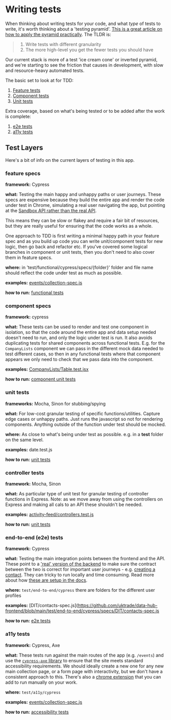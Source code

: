 # Writing tests

When thinking about writing tests for your code, and what *type* of tests to write, it's worth thinking about a 'testing pyramid'. [This is a great article on how to apply the pyramid practically](https://martinfowler.com/articles/practical-test-pyramid.html). The TLDR is:

> 1. Write tests with different granularity
> 1. The more high-level you get the fewer tests you should have

Our current stack is more of a test 'ice cream cone' or inverted pyramid, and we're starting to see the friction that causes in development, with slow and resource-heavy automated tests.

The basic set to look at for TDD:
1. [Feature tests](#feature-specs)
1. [Component tests](#component-specs)
1. [Unit tests](#unit-tests)

Extra coverage, based on what's being tested or to be added after the work is complete:
1. [e2e tests](#end-to-end-e2e-tests)
1. [a11y tests](#a11y-tests)

## Test Layers 

Here's a bit of info on the current layers of testing in this app. 
 
### feature specs 

**framework:** Cypress

**what:** Testing the main happy and unhappy paths or user journeys. These specs are expensive because they build the entire app and render the code under test in Chrome, simulating a real user navigating the app, but pointing at the [Sandbox API rather than the real API](https://github.com/uktrade/data-hub-frontend/blob/main/docs/Running%20tests.md#sandbox). 

This means they can be slow or flakey and require a fair bit of resources, but they are really useful for ensuring that the code works as a whole. 

One approach to TDD is first writing a minimal happy path in your feature spec and as you build up code you can write unit/component tests for new logic, then go back and refactor etc. If you've covered some logical branches in component or unit tests, then you don't need to also cover them in feature specs. 

**where:** in 'test/functional/cypress/specs/{folder}' folder and file name should reflect the code under test as much as possible.

**examples:** [events/collection-spec.js](https://github.com/uktrade/data-hub-frontend/blob/main/test/functional/cypress/specs/events/collection-spec.js)

**how to run:** [functional tests](https://github.com/uktrade/data-hub-frontend/blob/main/docs/Running%20tests.md#functional-tests)

### component specs

**framework:** cypress

**what:** These tests can be used to render and test one component in isolation, so that the code around the entire app and data setup needed doesn't need to run, and only the logic under test is run. It also avoids duplicating tests for shared components across functional tests. E.g. for the `CompanyLists` component we can pass in the different mock data needed to test different cases, so then in any functional tests where that component appears we only need to check that we pass data into the component.

**examples:** [CompanyLists/Table.test.jsx](https://github.com/uktrade/data-hub-frontend/blob/main/test/component/cypress/specs/CompanyLists/Table.test.jsx) 

**how to run:** [component unit tests](https://github.com/uktrade/data-hub-frontend/blob/main/docs/Running%20tests.md#component-unit-tests)

### unit tests

**frameworks:** Mocha, Sinon for stubbing/spying

**what:** For low-cost granular testing of specific functions/utilities. Capture edge cases or unhappy paths. Just runs the javascript so not for rendering components. Anything outside of the function under test should be mocked. 

**where:** As close to what's being under test as possible. e.g. in a __test__ folder on the same level. 

**examples:** date.test.js

**how to run:** [unit tests](https://github.com/uktrade/data-hub-frontend/blob/main/docs/Running%20tests.md#unit-tests)

### controller tests

**framework:** Mocha, Sinon

**what:** As particular type of unit test for granular testing of controller functions in Express. Note: as we move away from using the controllers on Express and making all cals to an API these shouldn't be needed.

**examples:** [activity-feed/controllers.test.js](https://github.com/uktrade/data-hub-frontend/blob/main/src/apps/companies/apps/activity-feed/__test__/controllers.test.js)

**how to run:** [unit tests](https://github.com/uktrade/data-hub-frontend/blob/main/docs/Running%20tests.md#unit-tests)

### end-to-end (e2e) tests

**framework:** Cypress

**what:** Testing the main integration points between the frontend and the API. These point to a ['real' version of the backend](https://github.com/uktrade/data-hub-frontend/blob/main/docker-compose.e2e.backend.yml) to make sure the contract between the two is correct for important user journeys - e.g. [creating a contact](https://github.com/uktrade/data-hub-frontend/blob/main/test/end-to-end/cypress/specs/DIT/contacts-spec.js). They can tricky to run locally and time consuming.  Read more about how [these are setup in the docs](https://github.com/uktrade/data-hub-frontend/blob/main/docs/Running%20tests.md#e2e-tests).

**where:** `test/end-to-end/cypress` there are folders for the different user profiles

**examples:** [DIT/contacts-spec.js](https://github.com/uktrade/data-hub-frontend/blob/main/test/end-to-end/cypress/specs/DIT/contacts-spec.js

**how to run:** [e2e tests](https://github.com/uktrade/data-hub-frontend/blob/main/docs/Running%20tests.md#e2e-tests)

### a11y tests

**framework:** Cypress, Axe

**what:** These tests run against the main routes of the app (e.g. `/events`) and use the [`cypress-axe` library](https://github.com/component-driven/cypress-axe) to ensure that the site meets standard accessibility requirements. We should  ideally create a new one for any new main collection page, or a form page with interactivity, but we don't have a consistent approach to this. There's also a [chrome extension](https://www.deque.com/axe/) that you can add to run manually on your work.

**where:** `test/a11y/cypress`

**examples:** [events/collection-spec.js](https://github.com/uktrade/data-hub-frontend/blob/main/test/a11y/cypress/specs/events/collection-spec.js)

**how to run:** [accessibility tests](https://github.com/uktrade/data-hub-frontend/blob/main/docs/Running%20tests.md#accessibility-tests)
